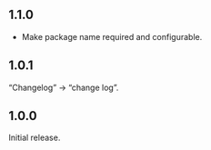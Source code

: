 ## 1.1.0

- Make package name required and configurable.

## 1.0.1

“Changelog” → “change log”.

## 1.0.0

Initial release.
